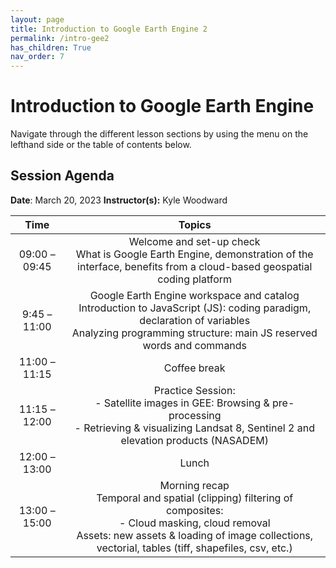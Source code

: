 ```yaml
---
layout: page
title: Introduction to Google Earth Engine 2
permalink: /intro-gee2
has_children: True
nav_order: 7
---
```


# Introduction to Google Earth Engine
Navigate through the different lesson sections by using the menu on the lefthand side or the table of contents below.

## Session Agenda

**Date**: March 20, 2023
**Instructor(s):** Kyle Woodward

|      Time     |                                                                                                       Topics                                                                                                      |
|:-------------:|:-----------------------------------------------------------------------------------------------------------------------------------------------------------------------------------------------------------------:|
| 09:00 – 09:45 |                                  Welcome and set-up check<br>What is Google Earth Engine, demonstration of the interface, benefits from a cloud-based geospatial coding platform                                  |
| 9:45 – 11:00  |          Google Earth Engine workspace and catalog<br>Introduction to JavaScript (JS): coding paradigm, declaration of variables<br>Analyzing programming structure: main JS reserved words and commands          |
| 11:00 – 11:15 |                                                                                                    Coffee break                                                                                                   |
| 11:15 – 12:00 |                           Practice Session:<br>- Satellite images in GEE: Browsing & pre-processing<br>- Retrieving & visualizing Landsat 8, Sentinel 2 and elevation products (NASADEM)                          |
| 12:00 – 13:00 | Lunch                                                                                                                                                                                                             |
| 13:00 –15:00  | Morning recap<br>Temporal and spatial (clipping) filtering of composites:<br>- Cloud masking, cloud removal<br>Assets: new assets & loading of image collections, vectorial, tables (tiff, shapefiles, csv, etc.) |
